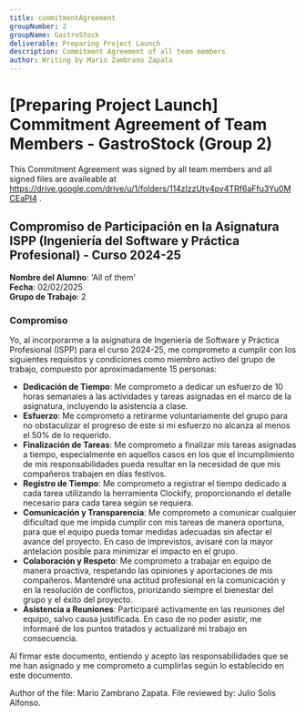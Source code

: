 ```yaml
---
title: commitmentAgreement
groupNumber: 2
groupName: GastroStock
deliverable: Preparing Project Launch
description: Commitment Agreement of all team members
author: Writing by Mario Zambrano Zapata
---
```


# [Preparing Project Launch] Commitment Agreement of Team Members - GastroStock (Group 2)

This Commitment Agreement was signed by all team members and all signed files are availeable at https://drive.google.com/drive/u/1/folders/114zIzzUty4pv4TRf6aFfu3Yu0MCEaPI4 .

## Compromiso de Participación en la Asignatura ISPP (Ingeniería del Software y Práctica Profesional) - Curso 2024-25

**Nombre del Alumno**: 'All of them'  
**Fecha**: 02/02/2025  
**Grupo de Trabajo**: 2

### Compromiso

Yo, al incorporarme a la asignatura de Ingeniería de Software y Práctica Profesional (ISPP) para el curso 2024-25, me comprometo a cumplir con los siguientes requisitos y condiciones como miembro activo del grupo de trabajo, compuesto por aproximadamente 15 personas:

- **Dedicación de Tiempo**: Me comprometo a dedicar un esfuerzo de 10 horas semanales a las actividades y tareas asignadas en el marco de la asignatura, incluyendo la asistencia a clase.
- **Esfuerzo**: Me comprometo a retirarme voluntariamente del grupo para no obstaculizar el progreso de este si mi esfuerzo no alcanza al menos el 50% de lo requerido.
- **Finalización de Tareas**: Me comprometo a finalizar mis tareas asignadas a tiempo, especialmente en aquellos casos en los que el incumplimiento de mis responsabilidades pueda resultar en la necesidad de que mis compañeros trabajen en días festivos.
- **Registro de Tiempo**: Me comprometo a registrar el tiempo dedicado a cada tarea utilizando la herramienta Clockify, proporcionando el detalle necesario para cada tarea según se requiera.
- **Comunicación y Transparencia**: Me comprometo a comunicar cualquier dificultad que me impida cumplir con mis tareas de manera oportuna, para que el equipo pueda tomar medidas adecuadas sin afectar el avance del proyecto. En caso de imprevistos, avisaré con la mayor antelación posible para minimizar el impacto en el grupo.
- **Colaboración y Respeto**: Me comprometo a trabajar en equipo de manera proactiva, respetando las opiniones y aportaciones de mis compañeros. Mantendré una actitud profesional en la comunicación y en la resolución de conflictos, priorizando siempre el bienestar del grupo y el éxito del proyecto.
- **Asistencia a Reuniones**: Participaré activamente en las reuniones del equipo, salvo causa justificada. En caso de no poder asistir, me informaré de los puntos tratados y actualizaré mi trabajo en consecuencia.

Al firmar este documento, entiendo y acepto las responsabilidades que se me han asignado y me comprometo a cumplirlas según lo establecido en este documento.


Author of the file: Mario Zambrano Zapata.
File reviewed by: Julio Solis Alfonso.